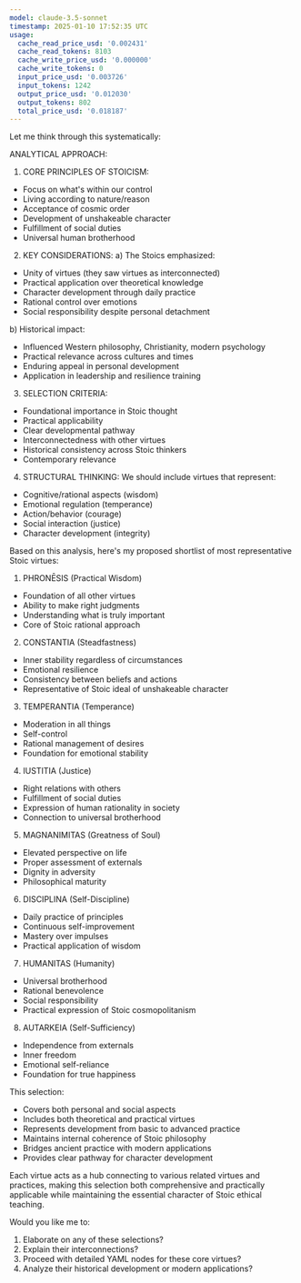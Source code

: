 ```yaml
---
model: claude-3.5-sonnet
timestamp: 2025-01-10 17:52:35 UTC
usage:
  cache_read_price_usd: '0.002431'
  cache_read_tokens: 8103
  cache_write_price_usd: '0.000000'
  cache_write_tokens: 0
  input_price_usd: '0.003726'
  input_tokens: 1242
  output_price_usd: '0.012030'
  output_tokens: 802
  total_price_usd: '0.018187'
---
```


Let me think through this systematically:

ANALYTICAL APPROACH:

1. CORE PRINCIPLES OF STOICISM:
- Focus on what's within our control
- Living according to nature/reason
- Acceptance of cosmic order
- Development of unshakeable character
- Fulfillment of social duties
- Universal human brotherhood

2. KEY CONSIDERATIONS:
a) The Stoics emphasized:
- Unity of virtues (they saw virtues as interconnected)
- Practical application over theoretical knowledge
- Character development through daily practice
- Rational control over emotions
- Social responsibility despite personal detachment

b) Historical impact:
- Influenced Western philosophy, Christianity, modern psychology
- Practical relevance across cultures and times
- Enduring appeal in personal development
- Application in leadership and resilience training

3. SELECTION CRITERIA:
- Foundational importance in Stoic thought
- Practical applicability
- Clear developmental pathway
- Interconnectedness with other virtues
- Historical consistency across Stoic thinkers
- Contemporary relevance

4. STRUCTURAL THINKING:
We should include virtues that represent:
- Cognitive/rational aspects (wisdom)
- Emotional regulation (temperance)
- Action/behavior (courage)
- Social interaction (justice)
- Character development (integrity)

Based on this analysis, here's my proposed shortlist of most representative Stoic virtues:

1. PHRONĒSIS (Practical Wisdom)
- Foundation of all other virtues
- Ability to make right judgments
- Understanding what is truly important
- Core of Stoic rational approach

2. CONSTANTIA (Steadfastness)
- Inner stability regardless of circumstances
- Emotional resilience
- Consistency between beliefs and actions
- Representative of Stoic ideal of unshakeable character

3. TEMPERANTIA (Temperance)
- Moderation in all things
- Self-control
- Rational management of desires
- Foundation for emotional stability

4. IUSTITIA (Justice)
- Right relations with others
- Fulfillment of social duties
- Expression of human rationality in society
- Connection to universal brotherhood

5. MAGNANIMITAS (Greatness of Soul)
- Elevated perspective on life
- Proper assessment of externals
- Dignity in adversity
- Philosophical maturity

6. DISCIPLINA (Self-Discipline)
- Daily practice of principles
- Continuous self-improvement
- Mastery over impulses
- Practical application of wisdom

7. HUMANITAS (Humanity)
- Universal brotherhood
- Rational benevolence
- Social responsibility
- Practical expression of Stoic cosmopolitanism

8. AUTARKEIA (Self-Sufficiency)
- Independence from externals
- Inner freedom
- Emotional self-reliance
- Foundation for true happiness

This selection:
- Covers both personal and social aspects
- Includes both theoretical and practical virtues
- Represents development from basic to advanced practice
- Maintains internal coherence of Stoic philosophy
- Bridges ancient practice with modern applications
- Provides clear pathway for character development

Each virtue acts as a hub connecting to various related virtues and practices, making this selection both comprehensive and practically applicable while maintaining the essential character of Stoic ethical teaching.

Would you like me to:
1. Elaborate on any of these selections?
2. Explain their interconnections?
3. Proceed with detailed YAML nodes for these core virtues?
4. Analyze their historical development or modern applications?